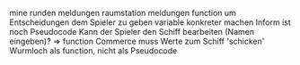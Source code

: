 mine runden
meldungen raumstation
meldungen function um Entscheidungen dem Spieler zu geben
variable konkreter machen
Inform ist noch Pseudocode
Kann der Spieler den Schiff bearbeiten (Namen eingeben)? => function
Commerce muss Werte zum Schiff 'schicken'
Wurmloch als function, nicht als Pseudocode
